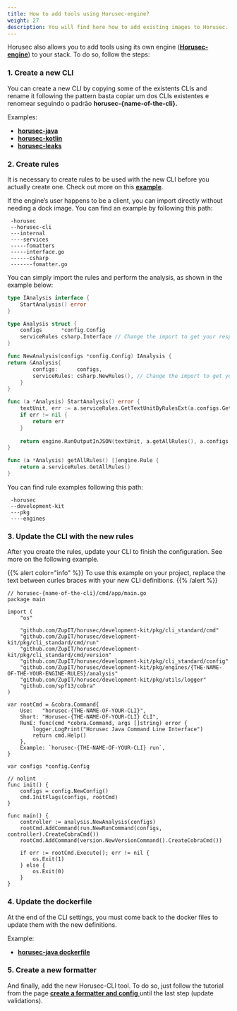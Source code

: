 ```yaml
---
title: How to add tools using Horusec-engine? 
weight: 27
description: You will find here how to add existing images to Horusec.
---
```


Horusec also allows you to add tools using its own engine \([**Horusec-engine**](https://github.com/ZupIT/horusec-engine)\) to your stack. To do so, follow the steps:

### **1. Create a new CLI**

You can create a new CLI by copying some of the existents CLIs and rename it following the pattern basta copiar um dos CLIs existentes e renomear seguindo o padrão **horusec-{name-of-the-cli}.**

Examples: 

* [**horusec-java**](https://github.com/ZupIT/horusec/blob/master/horusec-java)
* [**horusec-kotlin**](https://github.com/ZupIT/horusec/blob/master/horusec-kotlin)
* [**horusec-leaks**](https://github.com/ZupIT/horusec/blob/master/horusec-leakse)


### **2. Create rules** 

It is necessary to create rules to be used with the new CLI before you actually create one.  Check out more on this [**example**](https://github.com/ZupIT/horusec/tree/master/development-kit/pkg/engines).

If the engine’s user happens to be a client, you can import directly without needing a dock image. You can find an example by following this path:

```
 -horusec
 --horusec-cli
 ---internal
 ----services
 -----fomatters
 -----interface.go
 ------csharp
 -------fomatter.go
```


You can simply import the rules and perform the analysis, as shown in the example below:

```go
type IAnalysis interface {
    StartAnalysis() error
}

type Analysis struct {
    configs      *config.Config
    serviceRules csharp.Interface // Change the import to get your respective rules
}

func NewAnalysis(configs *config.Config) IAnalysis {
return &Analysis{
        configs:      configs,
        serviceRules: csharp.NewRules(), // Change the import to get your respective rules
    }
}

func (a *Analysis) StartAnalysis() error {
    textUnit, err := a.serviceRules.GetTextUnitByRulesExt(a.configs.GetProjectPath())
    if err != nil {
        return err
    }
    
    return engine.RunOutputInJSON(textUnit, a.getAllRules(), a.configs.GetOutputFilePath())
}

func (a *Analysis) getAllRules() []engine.Rule {
    return a.serviceRules.GetAllRules()
}

```

You can find rule examples following this path:

```
 -horusec
 --development-kit
 ---pkg
 ----engines
```


### **3. Update the CLI with the new rules** 

After you create the rules, update your CLI to finish the configuration. See more on the following example.

{{% alert color="info" %}}
To use this example on your project, replace the text between curles braces with your new CLI definitions.
{{% /alert %}}


```text
// horusec-{name-of-the-cli}/cmd/app/main.go
package main

import (
	"os"

	"github.com/ZupIT/horusec/development-kit/pkg/cli_standard/cmd"
	"github.com/ZupIT/horusec/development-kit/pkg/cli_standard/cmd/run"
	"github.com/ZupIT/horusec/development-kit/pkg/cli_standard/cmd/version"
	"github.com/ZupIT/horusec/development-kit/pkg/cli_standard/config"
	"github.com/ZupIT/horusec/development-kit/pkg/engines/{THE-NAME-OF-THE-YOUR-ENGINE-RULES}/analysis" 
	"github.com/ZupIT/horusec/development-kit/pkg/utils/logger"
	"github.com/spf13/cobra"
)

var rootCmd = &cobra.Command{
	Use:   "horusec-{THE-NAME-OF-YOUR-CLI}",
	Short: "Horusec-{THE-NAME-OF-YOUR-CLI} CLI",
	RunE: func(cmd *cobra.Command, args []string) error {
		logger.LogPrint("Horusec Java Command Line Interface")
		return cmd.Help()
	},
	Example: `horusec-{THE-NAME-OF-YOUR-CLI} run`,
}

var configs *config.Config

// nolint
func init() {
	configs = config.NewConfig()
	cmd.InitFlags(configs, rootCmd)
}

func main() {
	controller := analysis.NewAnalysis(configs)
	rootCmd.AddCommand(run.NewRunCommand(configs, controller).CreateCobraCmd())
	rootCmd.AddCommand(version.NewVersionCommand().CreateCobraCmd())

	if err := rootCmd.Execute(); err != nil {
		os.Exit(1)
	} else {
		os.Exit(0)
	}
}
```

### **4. Update the dockerfile** 

At the end of the CLI settings, you must come back to the docker files to update them with the new definitions.

Example: 

* [**horusec-java dockerfile**](https://github.com/ZupIT/horusec/blob/master/horusec-java/deployments/Dockerfile)

### **5. Create a new formatter** 

And finally, add the new Horusec-CLI tool. To do so, just follow the tutorial from the page [**create a formatter and config** ](/docs/tutorials/how-to-add-existing-images-to-horusec/)until the last step \(update validations\).
